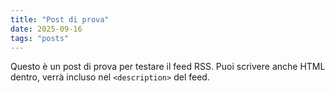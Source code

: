 ```yaml
---
title: "Post di prova"
date: 2025-09-16
tags: "posts"
---
```


Questo è un post di prova per testare il feed RSS.
Puoi scrivere anche HTML dentro, verrà incluso nel `<description>` del feed.